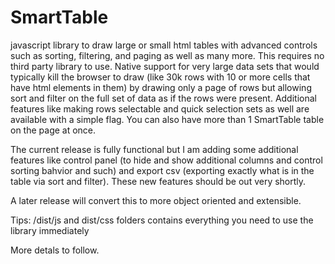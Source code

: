 SmartTable
==========

javascript library to draw large or small html tables with advanced controls such as sorting, filtering, and paging as well as many more. This requires no third party library to use. Native support for very large data sets that would typically kill the browser to draw (like 30k rows with 10 or more cells that have html elements in them) by drawing only a page of rows but allowing sort and filter on the full set of data as if the rows were present. Additional features like making rows selectable and quick selection sets as well are available with a simple flag. You can also have more than 1 SmartTable table on the page at once. 

The current release is fully functional but I am adding some additional features like control panel (to hide and show additional columns and control sorting bahvior and such) and export csv (exporting exactly what is in the table via sort and filter). These new features should be out very shortly. 

A later release will convert this to more object oriented and extensible. 

Tips:
/dist/js and dist/css folders contains everything you need to use the library immediately 

More detals to follow.
